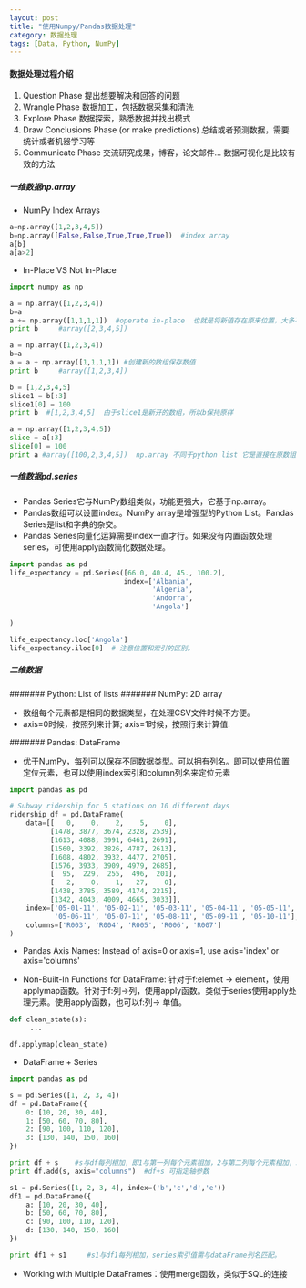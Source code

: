 ```yaml
---
layout: post
title: "使用Numpy/Pandas数据处理"
category: 数据处理
tags: [Data, Python, NumPy]
---
```


#### 数据处理过程介绍

1. Question Phase 提出想要解决和回答的问题
2. Wrangle Phase 数据加工，包括数据采集和清洗
3. Explore Phase 数据探索，熟悉数据并找出模式
4. Draw Conclusions Phase (or make predictions) 总结或者预测数据，需要统计或者机器学习等
5. Communicate Phase 交流研究成果，博客，论文邮件... 数据可视化是比较有效的方法


##### 一维数据np.array

+ NumPy Index Arrays

```Python
a=np.array([1,2,3,4,5])
b=np.array([False,False,True,True,True])  #index array
a[b]
a[a>2]
```
+ In-Place VS Not In-Place

```python
import numpy as np

a = np.array([1,2,3,4])
b=a
a += np.array([1,1,1,1])  #operate in-place  也就是将新值存在原来位置，大多不是operate in-place
print b     #array([2,3,4,5])

a = np.array([1,2,3,4])
b=a
a = a + np.array([1,1,1,1]) #创建新的数组保存数值
print b     #array([1,2,3,4])

b = [1,2,3,4,5]
slice1 = b[:3]
slice1[0] = 100
print b  #[1,2,3,4,5]  由于slice1是新开的数组，所以b保持原样

a = np.array([1,2,3,4,5])
slice = a[:3]
slice[0] = 100
print a #array([100,2,3,4,5])  np.array 不同于python list 它是直接在原数组操作，提高效率。切片时候多留意

```

##### 一维数据pd.series

+ Pandas Series它与NumPy数组类似，功能更强大，它基于np.array。
+ Pandas数组可以设置index。NumPy array是增强型的Python List。Pandas Series是list和字典的杂交。
+ Pandas Series向量化运算需要index一直才行。如果没有内置函数处理series，可使用apply函数简化数据处理。

```Python
import pandas as pd
life_expectancy = pd.Series([66.0, 40.4, 45., 100.2],
                            index=['Albania',
                                   'Algeria',
                                   'Andorra',
                                   'Angola']

)

life_expectancy.loc['Angola']
life_expectancy.iloc[0]  # 注意位置和索引的区别。

```



##### 二维数据

####### Python: List of lists
####### NumPy: 2D array
+ 数组每个元素都是相同的数据类型，在处理CSV文件时候不方便。
+ axis=0时候，按照列来计算; axis=1时候，按照行来计算值.

####### Pandas: DataFrame
+ 优于NumPy，每列可以保存不同数据类型。可以拥有列名。即可以使用位置定位元素，也可以使用index索引和column列名来定位元素

```python
import pandas as pd

# Subway ridership for 5 stations on 10 different days
ridership_df = pd.DataFrame(
    data=[[   0,    0,    2,    5,    0],
          [1478, 3877, 3674, 2328, 2539],
          [1613, 4088, 3991, 6461, 2691],
          [1560, 3392, 3826, 4787, 2613],
          [1608, 4802, 3932, 4477, 2705],
          [1576, 3933, 3909, 4979, 2685],
          [  95,  229,  255,  496,  201],
          [   2,    0,    1,   27,    0],
          [1438, 3785, 3589, 4174, 2215],
          [1342, 4043, 4009, 4665, 3033]],
    index=['05-01-11', '05-02-11', '05-03-11', '05-04-11', '05-05-11',
           '05-06-11', '05-07-11', '05-08-11', '05-09-11', '05-10-11'],
    columns=['R003', 'R004', 'R005', 'R006', 'R007']
)

```

+ Pandas Axis Names:
Instead of axis=0 or axis=1, use axis='index' or axis='columns'

+ Non-Built-In Functions for DataFrame: 针对于f:elemet -> element，使用applymap函数。针对于f:列->列，使用apply函数。类似于series使用apply处理元素。使用apply函数，也可以f:列-> 单值。

```python
def clean_state(s):
     ...

df.applymap(clean_state)

```

+ DataFrame + Series

```python
import pandas as pd

s = pd.Series([1, 2, 3, 4])
df = pd.DataFrame({
    0: [10, 20, 30, 40],
    1: [50, 60, 70, 80],
    2: [90, 100, 110, 120],
    3: [130, 140, 150, 160]
})

print df + s    #s与df每列相加，即1与第一列每个元素相加，2与第二列每个元素相加，以此类推。
print df.add(s, axis="columns")  #df+s 可指定轴参数

s1 = pd.Series([1, 2, 3, 4], index=('b','c','d','e'))
df1 = pd.DataFrame({
    a: [10, 20, 30, 40],
    b: [50, 60, 70, 80],
    c: [90, 100, 110, 120],
    d: [130, 140, 150, 160]
})

print df1 + s1     #s1与df1每列相加，series索引值需与dataFrame列名匹配。

```

+ Working with Multiple DataFrames：使用merge函数，类似于SQL的连接
